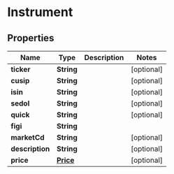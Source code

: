 # Instrument

## Properties
Name | Type | Description | Notes
------------ | ------------- | ------------- | -------------
**ticker** | **String** |  |  [optional]
**cusip** | **String** |  |  [optional]
**isin** | **String** |  |  [optional]
**sedol** | **String** |  |  [optional]
**quick** | **String** |  |  [optional]
**figi** | **String** |  | 
**marketCd** | **String** |  |  [optional]
**description** | **String** |  |  [optional]
**price** | [**Price**](Price.md) |  |  [optional]
